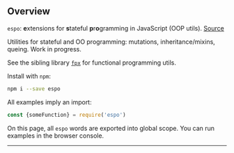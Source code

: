 ## Overview

`espo`: **e**xtensions for **s**tateful **p**r**o**gramming in JavaScript (OOP utils).
<a href="https://github.com/Mitranim/espo" target="_blank">
Source <span class="fa fa-github"></span>
</a>

Utilities for stateful and OO programming: mutations, inheritance/mixins,
queing. Work in progress.

See the sibling library
<a href="http://mitranim.com/fpx/" target="_blank">`fpx`</a>
for functional programming utils.

Install with `npm`:

```sh
npm i --save espo
```

All examples imply an import:

```js
const {someFunction} = require('espo')
```

On this page, all `espo` words are exported into global scope. You can run
examples in the browser console.

----
